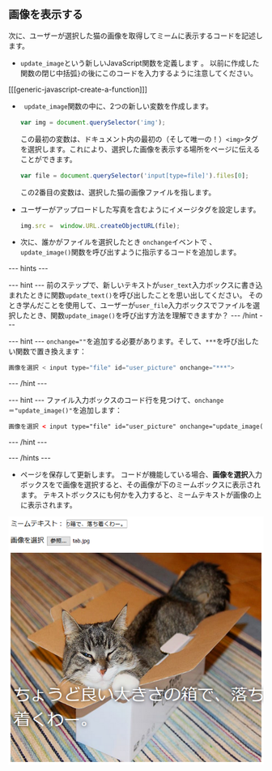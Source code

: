 ## 画像を表示する

次に、ユーザーが選択した猫の画像を取得してミームに表示するコードを記述します。

- `update_image`という新しいJavaScript関数を定義します 。 以前に作成した関数の閉じ中括弧`}`の後にこのコードを入力するように注意してください。

[[[generic-javascript-create-a-function]]]

- ` update_image`関数の中に、2つの新しい変数を作成します。

    ```javascript
    var img = document.querySelector('img');
    ```

    この最初の変数は、ドキュメント内の最初の（そして唯一の！）`<img>`タグを選択します。これにより、選択した画像を表示する場所をページに伝えることができます。

    ```javascript
    var file = document.querySelector('input[type=file]').files[0];
    ```

    この2番目の変数は、選択した猫の画像ファイルを指します。

- ユーザーがアップロードした写真を含むようにイメージタグを設定します。

    ```javascript
    img.src =  window.URL.createObjectURL(file);
    ```

- 次に、誰かがファイルを選択したとき `onchange`イベントで 、`update_image()`関数を呼び出すように指示するコードを追加します。

--- hints ---

--- hint --- 前のステップで、新しいテキストが`user_text`入力ボックスに書き込まれたときに関数`update_text()`を呼び出したことを思い出してください。 そのとき学んだことを使用して、ユーザーが`user_file`入力ボックスでファイルを選択したとき、関数`update_image()`を呼び出す方法を理解できますか？ --- /hint ---

--- hint --- `onchange=""`を追加する必要があります。そして、`***`を呼び出したい関数で置き換えます：
```javascript
画像を選択 < input type="file" id="user_picture" onchange="***">
```
--- /hint ---

--- hint --- ファイル入力ボックスのコード行を見つけて、`onchange＝"update_image()"`を追加します：
```html
画像を選択 < input type="file" id="user_picture" onchange="update_image()">
```

--- /hint ---

--- /hints ---

- ページを保存して更新します。 コードが機能している場合、**画像を選択**入力ボックスをで画像を選択すると、その画像が下のミームボックスに表示されます。 テキストボックスにも何かを入力すると、ミームテキストが画像の上に表示されます。

![完成したミーム](images/finished-meme.png)
